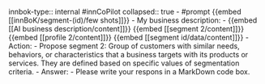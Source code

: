 innbok-type:: internal
#innCoPilot
collapsed:: true
	- #prompt {{embed [[innBoK/segment-(id)/few shots]]}}
		- My business description:
		- {{embed [[AI business description/content]]}} {{embed [[segment 2/content]]}} {{embed [[profile 2/content]]}} {{embed [[segment id/data/content]]}}
		- Action:
		- Propose segment 2: Group of customers with similar needs, behaviors, or characteristics that a business targets with its products or services. They are defined based on specific values of segmentation criteria.
		- Answer:
		- Please write your respons in a MarkDown code box.



